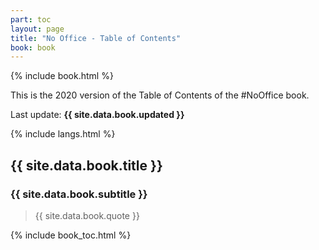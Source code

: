 ```yaml
---
part: toc
layout: page
title: "No Office - Table of Contents"
book: book
---
```


{% include book.html %}

This is the 2020 version of the Table of Contents of the #NoOffice book.

Last update: **{{ site.data.book.updated }}**

{% include langs.html %}

## {{ site.data.book.title }}

### {{ site.data.book.subtitle }}

> {{ site.data.book.quote }}

{% include book_toc.html %}